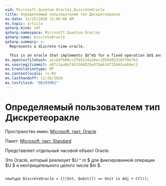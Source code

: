 ```yaml
---
uid: Microsoft.Quantum.Oracles.DiscreteOracle
title: Определяемый пользователем тип Дискретеоракле
ms.date: 11/25/2020 12:00:00 AM
ms.topic: article
qsharp.kind: udt
qsharp.namespace: Microsoft.Quantum.Oracles
qsharp.name: DiscreteOracle
qsharp.summary: >-
  Represents a discrete-time oracle.

  This is an oracle that implements $U^m$ for a fixed operation $U$ and a non-negative integer $m$.
ms.openlocfilehash: accbd7b88cc2f6522da20ec1959492310ff0e743
ms.sourcegitcommit: a87c1aa8e7453360025e47ba614f25b02ea84ec3
ms.translationtype: MT
ms.contentlocale: ru-RU
ms.lasthandoff: 11/26/2020
ms.locfileid: "96193902"
---
```

# <a name="discreteoracle-user-defined-type"></a>Определяемый пользователем тип Дискретеоракле

Пространство имен: [Microsoft. такт. Oracle](xref:Microsoft.Quantum.Oracles)

Пакет: [Microsoft. такт. Standard](https://nuget.org/packages/Microsoft.Quantum.Standard)


Представляет отдельный часовой объект Oracle.

Это Oracle, который реализует $U ^ m $ для фиксированной операции $U $ и неотрицательного целого числа $m $.

```qsharp

newtype DiscreteOracle = (((Int, Qubit[]) => Unit is Adj + Ctl));
```

